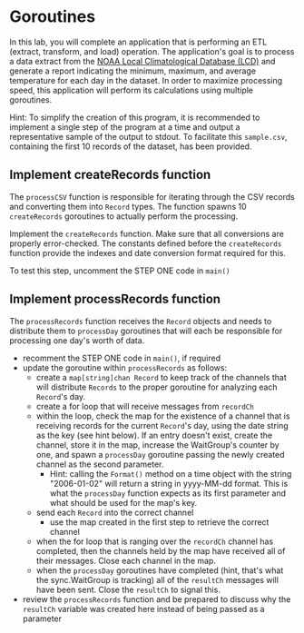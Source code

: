 # Goroutines

In this lab, you will complete an application that is performing an ETL (extract, transform, and load) operation. The application's goal is to process a data extract from the [NOAA Local Climatological Database (LCD)](https://www.ncdc.noaa.gov/cdo-web/datatools/lcd) and generate a report indicating the minimum, maximum, and average temperature for each day in the dataset. In order to maximize processing speed, this application will perform its calculations using multiple goroutines.

Hint: To simplify the creation of this program, it is recommended to implement a single step of the program at a time and output a representative sample of the output to stdout. To facilitate this `sample.csv`, containing the first 10 records of the dataset, has been provided.

## Implement createRecords function

The `processCSV` function is responsible for iterating through the CSV records and converting them into `Record` types. The function spawns 10 `createRecords` goroutines to actually perform the processing.

Implement the `createRecords` function. Make sure that all conversions are properly error-checked. The constants defined before the `createRecords` function provide the indexes and date conversion format required for this.

To test this step, uncomment the STEP ONE code in `main()`

## Implement processRecords function 

The `processRecords` function receives the `Record` objects and needs to distribute them to `processDay` goroutines that will each be responsible for processing one day's worth of data.

* recomment the STEP ONE code in `main()`, if required
* update the goroutine within `processRecords` as follows:
    * create a `map[string]chan Record` to keep track of the channels that will distribute `Records` to the proper goroutine for analyzing each `Record`'s day.
    * create a for loop that will receive messages from `recordCh`
    * within the loop, check the map for the existence of a channel that is receiving records for the current `Record`'s day, using the date string as the key (see hint below). If an entry doesn't exist, create the channel, store it in the map, increase the WaitGroup's counter by one, and spawn a `processDay` goroutine passing the newly created channel as the second parameter.
        * Hint: calling the `Format()` method on a time object with the string "2006-01-02" will return a string in yyyy-MM-dd format. This is what the `processDay` function expects as its first parameter and what should be used for the map's key.
    * send each `Record` into the correct channel
        * use the map created in the first step to retrieve the correct channel
    * when the for loop that is ranging over the `recordCh` channel has completed, then the channels held by the map have received all of their messages. Close each channel in the map.
    * when the `processDay` goroutines have completed (hint, that's what the sync.WaitGroup is tracking) all of the `resultCh` messages will have been sent. Close the `resultCh` to signal this.
* review the `processRecords` function and be prepared to discuss why the `resultCh` variable was created here instead of being passed as a parameter

